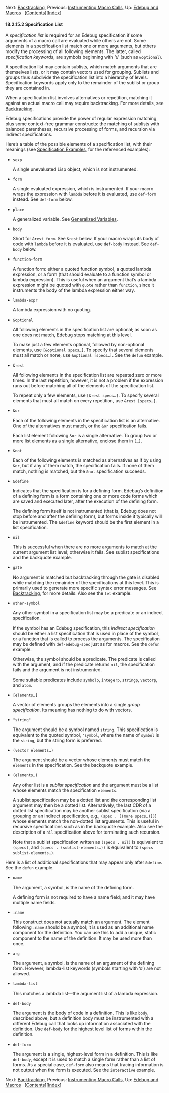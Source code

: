 <!-- This is the GNU Emacs Lisp Reference Manual
corresponding to Emacs version 27.2.

Copyright (C) 1990-1996, 1998-2021 Free Software Foundation,
Inc.

Permission is granted to copy, distribute and/or modify this document
under the terms of the GNU Free Documentation License, Version 1.3 or
any later version published by the Free Software Foundation; with the
Invariant Sections being "GNU General Public License," with the
Front-Cover Texts being "A GNU Manual," and with the Back-Cover
Texts as in (a) below.  A copy of the license is included in the
section entitled "GNU Free Documentation License."

(a) The FSF's Back-Cover Text is: "You have the freedom to copy and
modify this GNU manual.  Buying copies from the FSF supports it in
developing GNU and promoting software freedom." -->

<!-- Created by GNU Texinfo 6.7, http://www.gnu.org/software/texinfo/ -->

Next: [Backtracking](Backtracking.html), Previous: [Instrumenting Macro Calls](Instrumenting-Macro-Calls.html), Up: [Edebug and Macros](Edebug-and-Macros.html)   \[[Contents](index.html#SEC_Contents "Table of contents")]\[[Index](Index.html "Index")]

#### 18.2.15.2 Specification List

A *specification list* is required for an Edebug specification if some arguments of a macro call are evaluated while others are not. Some elements in a specification list match one or more arguments, but others modify the processing of all following elements. The latter, called *specification keywords*, are symbols beginning with ‘`&`’ (such as `&optional`).

A specification list may contain sublists, which match arguments that are themselves lists, or it may contain vectors used for grouping. Sublists and groups thus subdivide the specification list into a hierarchy of levels. Specification keywords apply only to the remainder of the sublist or group they are contained in.

When a specification list involves alternatives or repetition, matching it against an actual macro call may require backtracking. For more details, see [Backtracking](Backtracking.html).

Edebug specifications provide the power of regular expression matching, plus some context-free grammar constructs: the matching of sublists with balanced parentheses, recursive processing of forms, and recursion via indirect specifications.

Here’s a table of the possible elements of a specification list, with their meanings (see [Specification Examples](Specification-Examples.html), for the referenced examples):

*   `sexp`

    A single unevaluated Lisp object, which is not instrumented.

*   `form`

    A single evaluated expression, which is instrumented. If your macro wraps the expression with `lambda` before it is evaluated, use `def-form` instead. See `def-form` below.

*   `place`

    A generalized variable. See [Generalized Variables](Generalized-Variables.html).

*   `body`

    Short for `&rest form`. See `&rest` below. If your macro wraps its body of code with `lambda` before it is evaluated, use `def-body` instead. See `def-body` below.

*   `function-form`

    A function form: either a quoted function symbol, a quoted lambda expression, or a form (that should evaluate to a function symbol or lambda expression). This is useful when an argument that’s a lambda expression might be quoted with `quote` rather than `function`, since it instruments the body of the lambda expression either way.

*   `lambda-expr`

    A lambda expression with no quoting.

*   `&optional`

    All following elements in the specification list are optional; as soon as one does not match, Edebug stops matching at this level.

    To make just a few elements optional, followed by non-optional elements, use `[&optional specs…]`. To specify that several elements must all match or none, use `&optional [specs…]`. See the `defun` example.

*   `&rest`

    All following elements in the specification list are repeated zero or more times. In the last repetition, however, it is not a problem if the expression runs out before matching all of the elements of the specification list.

    To repeat only a few elements, use `[&rest specs…]`. To specify several elements that must all match on every repetition, use `&rest [specs…]`.

*   `&or`

    Each of the following elements in the specification list is an alternative. One of the alternatives must match, or the `&or` specification fails.

    Each list element following `&or` is a single alternative. To group two or more list elements as a single alternative, enclose them in `[…]`.

*   `&not`

    Each of the following elements is matched as alternatives as if by using `&or`, but if any of them match, the specification fails. If none of them match, nothing is matched, but the `&not` specification succeeds.

*   `&define`

    Indicates that the specification is for a defining form. Edebug’s definition of a defining form is a form containing one or more code forms which are saved and executed later, after the execution of the defining form.

    The defining form itself is not instrumented (that is, Edebug does not stop before and after the defining form), but forms inside it typically will be instrumented. The `&define` keyword should be the first element in a list specification.

*   `nil`

    This is successful when there are no more arguments to match at the current argument list level; otherwise it fails. See sublist specifications and the backquote example.

*   `gate`

    No argument is matched but backtracking through the gate is disabled while matching the remainder of the specifications at this level. This is primarily used to generate more specific syntax error messages. See [Backtracking](Backtracking.html), for more details. Also see the `let` example.

*   `other-symbol`

    Any other symbol in a specification list may be a predicate or an indirect specification.

    If the symbol has an Edebug specification, this *indirect specification* should be either a list specification that is used in place of the symbol, or a function that is called to process the arguments. The specification may be defined with `def-edebug-spec` just as for macros. See the `defun` example.

    Otherwise, the symbol should be a predicate. The predicate is called with the argument, and if the predicate returns `nil`, the specification fails and the argument is not instrumented.

    Some suitable predicates include `symbolp`, `integerp`, `stringp`, `vectorp`, and `atom`.

*   `[elements…]`

    A vector of elements groups the elements into a single *group specification*. Its meaning has nothing to do with vectors.

*   `"string"`

    The argument should be a symbol named `string`. This specification is equivalent to the quoted symbol, `'symbol`, where the name of `symbol` is the `string`, but the string form is preferred.

*   `(vector elements…)`

    The argument should be a vector whose elements must match the `elements` in the specification. See the backquote example.

*   `(elements…)`

    Any other list is a *sublist specification* and the argument must be a list whose elements match the specification `elements`.

    A sublist specification may be a dotted list and the corresponding list argument may then be a dotted list. Alternatively, the last CDR of a dotted list specification may be another sublist specification (via a grouping or an indirect specification, e.g., `(spec . [(more specs…)])`) whose elements match the non-dotted list arguments. This is useful in recursive specifications such as in the backquote example. Also see the description of a `nil` specification above for terminating such recursion.

    Note that a sublist specification written as `(specs . nil)` is equivalent to `(specs)`, and `(specs . (sublist-elements…))` is equivalent to `(specs sublist-elements…)`.

Here is a list of additional specifications that may appear only after `&define`. See the `defun` example.

*   `name`

    The argument, a symbol, is the name of the defining form.

    A defining form is not required to have a name field; and it may have multiple name fields.

*   `:name`

    This construct does not actually match an argument. The element following `:name` should be a symbol; it is used as an additional name component for the definition. You can use this to add a unique, static component to the name of the definition. It may be used more than once.

*   `arg`

    The argument, a symbol, is the name of an argument of the defining form. However, lambda-list keywords (symbols starting with ‘`&`’) are not allowed.

*   `lambda-list`

    This matches a lambda list—the argument list of a lambda expression.

*   `def-body`

    The argument is the body of code in a definition. This is like `body`, described above, but a definition body must be instrumented with a different Edebug call that looks up information associated with the definition. Use `def-body` for the highest level list of forms within the definition.

*   `def-form`

    The argument is a single, highest-level form in a definition. This is like `def-body`, except it is used to match a single form rather than a list of forms. As a special case, `def-form` also means that tracing information is not output when the form is executed. See the `interactive` example.

Next: [Backtracking](Backtracking.html), Previous: [Instrumenting Macro Calls](Instrumenting-Macro-Calls.html), Up: [Edebug and Macros](Edebug-and-Macros.html)   \[[Contents](index.html#SEC_Contents "Table of contents")]\[[Index](Index.html "Index")]
